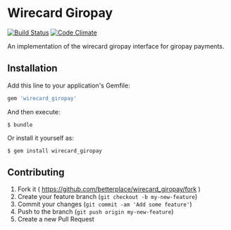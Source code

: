 # Wirecard Giropay
[![Build Status](https://api.travis-ci.org/betterplace/wirecard_giropay.svg?branch=master)](http://travis-ci.org/betterplace/wirecard_giropay)
[![Code Climate](https://codeclimate.com/github/betterplace/wirecard_giropay/badges/gpa.svg)](https://codeclimate.com/github/betterplace/wirecard_giropay)

An implementation of the wirecard giropay interface for giropay payments.


## Installation

Add this line to your application's Gemfile:

```ruby
gem 'wirecard_giropay'
```

And then execute:

    $ bundle

Or install it yourself as:

    $ gem install wirecard_giropay


## Contributing

1. Fork it ( https://github.com/betterplace/wirecard_giropay/fork )
2. Create your feature branch (`git checkout -b my-new-feature`)
3. Commit your changes (`git commit -am 'Add some feature'`)
4. Push to the branch (`git push origin my-new-feature`)
5. Create a new Pull Request
